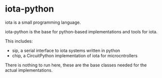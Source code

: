 # iota-python

iota is a small programming language.

iota-python is the base for python-based implementations and tools for iota.

This includes:
- sip, a serial interface to iota systems written in python
- chip, a CircuitPython implementation of iota for microcntrollers

There is nothing to run here, these are the base classes needed for the actual implementations.
